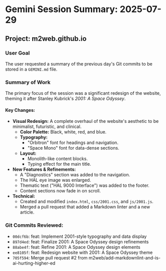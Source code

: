 # Gemini Session Summary: 2025-07-29

## Project: m2web.github.io

### User Goal
The user requested a summary of the previous day's Git commits to be stored in a `GEMINI.md` file.

### Summary of Work

The primary focus of the session was a significant redesign of the website, theming it after Stanley Kubrick's *2001: A Space Odyssey*.

#### Key Changes:

*   **Visual Redesign:** A complete overhaul of the website's aesthetic to be minimalist, futuristic, and clinical.
    *   **Color Palette:** Black, white, red, and blue.
    *   **Typography:**
        *   "Orbitron" font for headings and navigation.
        *   "Space Mono" font for data-dense sections.
    *   **Layout:**
        *   Monolith-like content blocks.
        *   Typing effect for the main title.
*   **New Features & Refinements:**
    *   A "Diagnostics" section was added to the navigation.
    *   The HAL eye image was enlarged.
    *   Thematic text ("HAL 9000 Interface") was added to the footer.
    *   Content sections now fade in on scroll.
*   **Technical:**
    *   Created and modified `index.html`, `css/2001.css`, and `js/2001.js`.
    *   Merged a pull request that added a Markdown linter and a new article.

### Git Commits Reviewed:

*   `00dcf6b`: feat: Implement 2001-style typography and data display
*   `897d4ed`: feat: Finalize 2001: A Space Odyssey design refinements
*   `88abe4f`: feat: Refine 2001: A Space Odyssey design elements
*   `ee8105f`: feat: Redesign website with 2001: A Space Odyssey theme
*   `705f594`: Merge pull request #2 from m2web/add-markdownlint-and-is-ai-hurting-higher-ed
